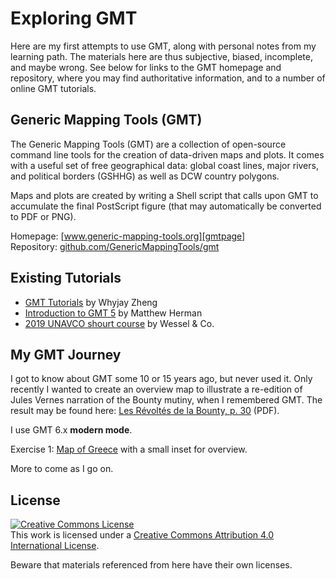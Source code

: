 
# Exploring GMT

Here are my first attempts to use GMT, along with personal notes
from my learning path. The materials here are thus subjective,
biased, incomplete, and maybe wrong. See below for links to the
GMT homepage and repository, where you may find authoritative
information, and to a number of online GMT tutorials.


## Generic Mapping Tools (GMT)

The Generic Mapping Tools (GMT) are a collection of
open-source command line tools for the creation of data-driven
maps and plots. It comes with a useful set of free geographical
data: global coast lines, major rivers, and political borders
(GSHHG) as well as DCW country polygons.

Maps and plots are created by writing a Shell script
that calls upon GMT to accumulate the final PostScript
figure (that may automatically be converted to PDF or PNG).

Homepage: [www.generic-mapping-tools.org][gmtpage]  
Repository: [github.com/GenericMappingTools/gmt][gmtrepo]


## Existing Tutorials

- [GMT Tutorials][zheng] by Whyjay Zheng
- [Introduction to GMT 5][herman] by Matthew Herman
- [2019 UNAVCO shourt course][unavco] by Wessel & Co.


## My GMT Journey

I got to know about GMT some 10 or 15 years ago, but never
used it. Only recently I wanted to create an overview map
to illustrate a re-edition of Jules Vernes narration of the
Bounty mutiny, when I remembered GMT. The result may be found
here: [Les Révoltés de la Bounty, p. 30][bountymap] (PDF).

I use GMT 6.x **modern mode**.

Exercise 1: [Map of Greece](./Greece.md) with a small inset
for overview.

More to come as I go on.


## License

<a rel="license" href="http://creativecommons.org/licenses/by/4.0/">
<img alt="Creative Commons License" style="border-width:0"
     src="https://i.creativecommons.org/l/by/4.0/88x31.png" /></a>
<br/>This work is licensed under a
<a rel="license" href="http://creativecommons.org/licenses/by/4.0/">
Creative Commons Attribution 4.0 International License</a>.

Beware that materials referenced from here have their own licenses.

[gmtpage]: https://www.generic-mapping-tools.org/
[gmtrepo]: https://github.com/GenericMappingTools/gmt
[zheng]: http://gmt-tutorials.org/en/index.html
[herman]: https://www.matthewwherman.com/tutorials.html
[unavco]: https://github.com/GenericMappingTools/2019-unavco-course
[bountymap]: http://sylphe.ch/static/VerneBounty.pdf#page=30

